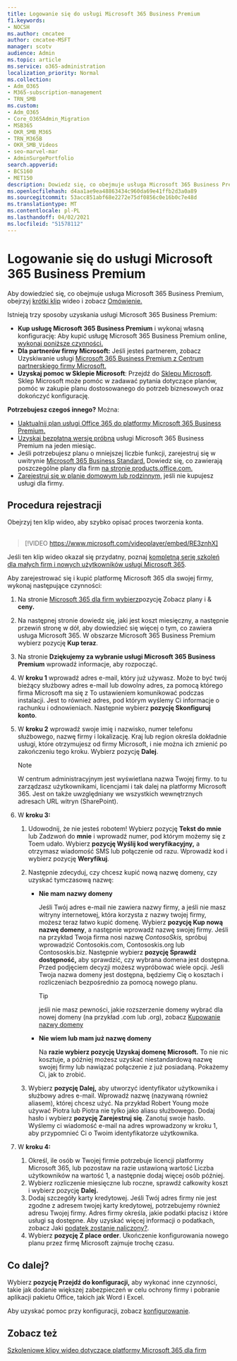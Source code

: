 ```yaml
---
title: Logowanie się do usługi Microsoft 365 Business Premium
f1.keywords:
- NOCSH
ms.author: cmcatee
author: cmcatee-MSFT
manager: scotv
audience: Admin
ms.topic: article
ms.service: o365-administration
localization_priority: Normal
ms.collection:
- Adm_O365
- M365-subscription-management
- TRN_SMB
ms.custom:
- Adm_O365
- Core_O365Admin_Migration
- MSB365
- OKR_SMB_M365
- TRN_M365B
- OKR_SMB_Videos
- seo-marvel-mar
- AdminSurgePortfolio
search.appverid:
- BCS160
- MET150
description: Dowiedz się, co obejmuje usługa Microsoft 365 Business Premium, i uzyskaj instrukcje krok po kroku dotyczące logowania się do usługi Microsoft 365 Business Premium.
ms.openlocfilehash: d4aa1ae9ea48863434c960da69e41ffb2d3a0a89
ms.sourcegitcommit: 53acc851abf68e2272e75df0856c0e16b0c7e48d
ms.translationtype: MT
ms.contentlocale: pl-PL
ms.lasthandoff: 04/02/2021
ms.locfileid: "51578112"
---
```

# <a name="sign-up-for-microsoft-365-business-premium"></a>Logowanie się do usługi Microsoft 365 Business Premium

Aby dowiedzieć się, co obejmuje usługa Microsoft 365 Business Premium, obejrzyj [krótki klip](../business-video/what-is-microsoft-365.md) wideo i zobacz [Omówienie.](microsoft-365-business-overview.md)

Istnieją trzy sposoby uzyskania usługi Microsoft 365 Business Premium:
- **Kup usługę Microsoft 365 Business Premium** i wykonaj własną konfigurację: Aby kupić usługę Microsoft 365 Business Premium online, [wykonaj poniższe czynności.](#sign-up-steps)
- **Dla partnerów firmy Microsoft:** Jeśli jesteś partnerem, zobacz Uzyskiwanie usługi [Microsoft 365 Business Premium z Centrum partnerskiego firmy Microsoft.](get-microsoft-365-business.md)
- **Uzyskaj pomoc w Sklepie Microsoft**: Przejdź do [Sklepu Microsoft](https://go.microsoft.com/fwlink/?linkid=2109652). Sklep Microsoft może pomóc w zadawać pytania dotyczące planów, pomóc w zakupie planu dostosowanego do potrzeb biznesowych oraz dokończyć konfigurację.

**Potrzebujesz czegoś innego?** Można:
- [Uaktualnij plan usługi Office 365 do platformy Microsoft 365 Business Premium.](migrate-to-microsoft-365-business.md)
- [Uzyskaj bezpłatną wersję próbną](https://go.microsoft.com/fwlink/p/?linkid=2102309) usługi Microsoft 365 Business Premium na jeden miesiąc.
- Jeśli potrzebujesz planu o mniejszej liczbie funkcji, zarejestruj się w uwitrynie [Microsoft 365 Business Standard.](https://go.microsoft.com/fwlink/p/?LinkID=510935) Dowiedz się, co zawierają poszczególne plany dla firm [na stronie products.office.com.](https://go.microsoft.com/fwlink/?linkid=2109397)
- [Zarejestruj się w planie domowym lub rodzinnym,](https://go.microsoft.com/fwlink/?linkid=2109398) jeśli nie kupujesz usługi dla firmy. 

## <a name="sign-up-steps"></a>Procedura rejestracji

Obejrzyj ten klip wideo, aby szybko opisać proces tworzenia konta.<br><br>

> [!VIDEO https://www.microsoft.com/videoplayer/embed/RE3znhX] 

Jeśli ten klip wideo okazał się przydatny, poznaj [kompletną serię szkoleń dla małych firm i nowych użytkowników usługi Microsoft 365](https://support.microsoft.com/office/6ab4bbcd-79cf-4000-a0bd-d42ce4d12816).

Aby zarejestrować się i kupić platformę Microsoft 365 dla swojej firmy, wykonaj następujące czynności:

1. Na stronie [Microsoft 365 dla firm wybierz](https://go.microsoft.com/fwlink/?linkid=2109654)pozycję Zobacz plany i & **ceny.** 
2. Na następnej stronie dowiedz się, jaki jest koszt miesięczny, a następnie przewiń stronę w dół, aby dowiedzieć się więcej o tym, co zawiera usługa Microsoft 365. W obszarze Microsoft 365 Business Premium wybierz pozycję **Kup teraz**.
3. Na stronie **Dziękujemy za wybranie usługi Microsoft 365 Business Premium** wprowadź informacje, aby rozpocząć.
4. W **kroku 1** wprowadź adres e-mail, który już używasz. Może to być twój bieżący służbowy adres e-mail lub dowolny adres, za pomocą którego firma Microsoft ma się z To ustawieniem komunikować podczas instalacji. Jest to również adres, pod którym wyślemy Ci informacje o rachunku i odnowieniach. Następnie wybierz **pozycję Skonfiguruj konto**.
5. W **kroku 2** wprowadź swoje imię i nazwisko, numer telefonu służbowego, nazwę firmy i lokalizację. Kraj lub region określa dokładnie usługi, które otrzymujesz od firmy Microsoft, i nie można ich zmienić po zakończeniu tego kroku. Wybierz pozycję **Dalej**.
    > [!NOTE]
    > W centrum administracyjnym jest wyświetlana nazwa Twojej firmy. to tu zarządzasz użytkownikami, licencjami i tak dalej na platformy Microsoft 365. Jest on także uwzględniany we wszystkich wewnętrznych adresach URL witryn (SharePoint).
6. W **kroku 3:**

    1. Udowodnij, że nie jesteś robotem! Wybierz pozycję **Tekst do mnie** lub Zadzwoń do **mnie** i wprowadź numer, pod którym możemy się z Toem udało. Wybierz **pozycję Wyślij kod weryfikacyjny,** a otrzymasz wiadomość SMS lub połączenie od razu. Wprowadź kod i wybierz pozycję **Weryfikuj**.
    2. Następnie zdecyduj, czy chcesz kupić nową nazwę domeny, czy uzyskać tymczasową nazwę:

        - **Nie mam nazwy domeny** 
        
            Jeśli Twój adres e-mail nie zawiera nazwy firmy, a jeśli nie masz witryny internetowej, która korzysta z nazwy twojej firmy, możesz teraz łatwo kupić domenę. Wybierz **pozycję Kup nową nazwę domeny**, a następnie wprowadź nazwę swojej firmy. Jeśli na przykład Twoja firma nosi nazwę *ContosoSkis,* spróbuj wprowadzić Contosokis.com, Contososkis.org lub Contososkis.biz. Następnie wybierz **pozycję Sprawdź dostępność,** aby sprawdzić, czy wybrana domena jest dostępna. Przed podjęciem decyzji możesz wypróbować wiele opcji. Jeśli Twoja nazwa domeny jest dostępna, będziemy Cię o kosztach i rozliczeniach bezpośrednio za pomocą nowego planu. 
       
            > [!TIP]
            > jeśli nie masz pewności, jakie rozszerzenie domeny wybrać dla nowej domeny (na przykład .com lub .org), zobacz [Kupowanie nazwy domeny](../admin/get-help-with-domains/buy-a-domain-name.md)
        
        - **Nie wiem lub mam już nazwę domeny** 
        
             Na **razie wybierz pozycję Uzyskaj domenę Microsoft.** To nie nic kosztuje, a później możesz uzyskać niestandardową nazwę swojej firmy lub nawiązać połączenie z już posiadaną. Pokażemy Ci, jak to zrobić.

    3. Wybierz **pozycję Dalej,** aby utworzyć identyfikator użytkownika i służbowy adres e-mail. Wprowadź nazwę (nazywaną również aliasem), której chcesz użyć. Na przykład Robert Young może używać Piotra lub Piotra nie tylko jako aliasu służbowego. Dodaj hasło i wybierz **pozycję Zarejestruj się**. Zanotuj swoje hasło. Wyślemy ci wiadomość e-mail na adres wprowadzony w kroku 1, aby przypomnieć Ci o Twoim identyfikatorze użytkownika.
7. W **kroku 4:** 

    1. Określ, ile osób w Twojej firmie potrzebuje licencji platformy  Microsoft 365, lub pozostaw na razie ustawioną wartość Liczba użytkowników na wartość 1, a następnie dodaj więcej osób później. 
    2. Wybierz rozliczenie miesięczne lub roczne, sprawdź całkowity koszt i wybierz pozycję **Dalej.** 
    3. Dodaj szczegóły karty kredytowej. Jeśli Twój adres firmy nie jest zgodne z adresem twojej karty kredytowej, potrzebujemy również adresu Twojej firmy. Adres firmy określa, jakie podatki płacisz i które usługi są dostępne. Aby uzyskać więcej informacji o podatkach, zobacz Jaki [podatek zostanie naliczony?](../commerce/billing-and-payments/tax-information.md).
    4. Wybierz **pozycję Z place order**. Ukończenie konfigurowania nowego planu przez firmę Microsoft zajmuje trochę czasu.

## <a name="whats-next"></a>Co dalej?

Wybierz **pozycję Przejdź do konfiguracji,** aby wykonać inne czynności, takie jak dodanie większej zabezpieczeń w celu ochrony firmy i pobranie aplikacji pakietu Office, takich jak Word i Excel.

Aby uzyskać pomoc przy konfiguracji, zobacz [konfigurowanie](set-up.md).

## <a name="see-also"></a>Zobacz też

[Szkoleniowe klipy wideo dotyczące platformy Microsoft 365 dla firm](https://support.microsoft.com/office/6ab4bbcd-79cf-4000-a0bd-d42ce4d12816)
